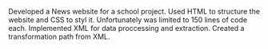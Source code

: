 Developed a News website for a school project.
Used HTML to structure the website and CSS to styl it. Unfortunately was limited to 150 lines of code each.
Implemented XML for data proccessing and extraction. 
Created a transformation path from XML.
